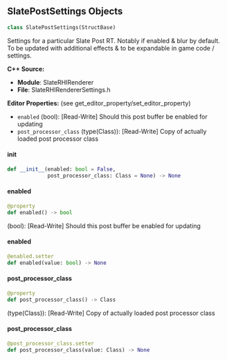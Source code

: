 ## SlatePostSettings Objects

```python
class SlatePostSettings(StructBase)
```

Settings for a particular Slate Post RT.
Notably if enabled & blur by default. To be updated with additional effects & to be expandable in game code / settings.

**C++ Source:**

- **Module**: SlateRHIRenderer
- **File**: SlateRHIRendererSettings.h

**Editor Properties:** (see get_editor_property/set_editor_property)

- ``enabled`` (bool):  [Read-Write] Should this post buffer be enabled for updating
- ``post_processor_class`` (type(Class)):  [Read-Write] Copy of actually loaded post processor class

<a id="unreal.SlatePostSettings.__init__"></a>

#### __init__

```python
def __init__(enabled: bool = False,
             post_processor_class: Class = None) -> None
```

<a id="unreal.SlatePostSettings.enabled"></a>

#### enabled

```python
@property
def enabled() -> bool
```

(bool):  [Read-Write] Should this post buffer be enabled for updating

<a id="unreal.SlatePostSettings.enabled"></a>

#### enabled

```python
@enabled.setter
def enabled(value: bool) -> None
```

<a id="unreal.SlatePostSettings.post_processor_class"></a>

#### post_processor_class

```python
@property
def post_processor_class() -> Class
```

(type(Class)):  [Read-Write] Copy of actually loaded post processor class

<a id="unreal.SlatePostSettings.post_processor_class"></a>

#### post_processor_class

```python
@post_processor_class.setter
def post_processor_class(value: Class) -> None
```

<a id="unreal.RadialBoxSettings"></a>
